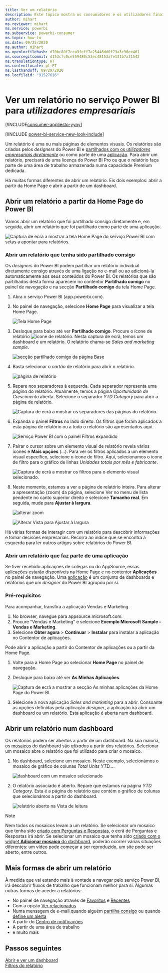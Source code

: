 ```yaml
---
title: Ver um relatório
description: Este tópico mostra os consumidores e os utilizadores finais do Power BI que tiveram de abrir e ver um relatório do Power BI.
author: mihart
ms.reviewer: mihart
ms.service: powerbi
ms.subservice: powerbi-consumer
ms.topic: how-to
ms.date: 09/25/2020
ms.author: mihart
ms.openlocfilehash: d70bc80f7cea3fcff7a25446dd0f73a3c96ee461
ms.sourcegitcommit: d153cfc0ce559480c53ec48153a7e131b7a31542
ms.translationtype: HT
ms.contentlocale: pt-PT
ms.lasthandoff: 09/29/2020
ms.locfileid: "91527626"
---
```

# <a name="view-a-report-in-the-power-bi-service-for-business-users"></a>Ver um relatório no serviço Power BI para *utilizadores empresariais*

[!INCLUDE[consumer-appliesto-yyny](../includes/consumer-appliesto-yyny.md)]

[!INCLUDE [power-bi-service-new-look-include](../includes/power-bi-service-new-look-include.md)]

Um relatório é uma ou mais páginas de elementos visuais. Os relatórios são criados pelos *designers* do Power BI e [partilhados com os *utilizadores empresariais diretamente*](end-user-shared-with-me.md) ou como parte de uma [aplicação](end-user-apps.md). Para abrir um relatório, precisará de uma licença do Power BI Pro ou que o relatório faça parte de uma área de trabalho armazenada numa capacidade Premium dedicada.

Há muitas formas diferentes de abrir um relatório. Eis dois exemplos: abrir a partir da Home Page e abrir a partir de um dashboard. 

<!-- add art-->


## <a name="open-a-report-from-power-bi-home"></a>Abrir um relatório a partir da Home Page do Power BI
Vamos abrir um relatório que foi partilhado consigo diretamente e, em seguida, abrir um relatório que foi partilhado como parte de uma aplicação.

   ![Captura de ecrã a mostrar a tela Home Page do serviço Power BI com setas a apontar para relatórios.](./media/end-user-report-open/power-bi-home.png)

### <a name="open-a-report-that-has-been-shared-with-you"></a>Abrir um relatório que tenha sido partilhado consigo
Os *designers* do Power BI podem partilhar um relatório individual diretamente consigo através de uma ligação no e-mail ou ao adicioná-la automaticamente aos seus conteúdos do Power BI. Os relatórios que são partilhados desta forma aparecem no contentor **Partilhado comigo** no painel de navegação e na secção **Partilhado comigo** da tela Home Page.

1. Abra o serviço Power BI (app.powerbi.com).

2. No painel de navegação, selecione **Home Page** para visualizar a tela Home Page.  

   ![Tela Home Page](./media/end-user-report-open/power-bi-open-home.png)
   
3. Desloque para baixo até ver **Partilhado comigo**. Procure o ícone de relatório ![ícone de relatório](./media/end-user-report-open/power-bi-report-icon.png). Nesta captura de ecrã, temos um dashboard e um relatório. O relatório chama-se *Sales and marketing sample*. 
   
   ![secção partilhado comigo da página Base](./media/end-user-report-open/power-bi-shared-new.png)

4. Basta selecionar o *cartão* de relatório para abrir o relatório.

   ![página de relatório](./media/end-user-report-open/power-bi-open.png)

5. Repare nos separadores à esquerda.  Cada separador representa uma *página* do relatório. Atualmente, temos a página *Oportunidade de Crescimento* aberta. Selecione o separador *YTD Category* para abrir a página de relatório. 

   ![Captura de ecrã a mostrar os separadores das páginas do relatório.](./media/end-user-report-open/power-bi-report-open.png)

6. Expanda o painel **Filtros** no lado direito. Os filtros que foram aplicados a esta página de relatório ou a todo o relatório são apresentados aqui.

   ![Serviço Power BI com o painel Filtros expandido](./media/end-user-report-open/power-bi-filters.png)

7. Pairar o cursor sobre um elemento visual de relatório revela vários ícones e **Mais opções** (...). Para ver os filtros aplicados a um elemento visual específico, selecione o ícone de filtro. Aqui, selecionamos o ícone de filtro para o gráfico de linhas *Unidades totais por mês e fabricante*.

   ![Captura de ecrã a mostrar os filtros para o elemento visual selecionado.](./media/end-user-report-open/power-bi-visual-filter.png)

6. Neste momento, estamos a ver a página de relatório inteira. Para alterar a apresentação (zoom) da página, selecione Ver no menu de lista pendente no canto superior direito e selecione **Tamanho real**. Em seguida, mude para **Ajustar à largura**.

   ![alterar zoom](./media/end-user-report-open/power-bi-view-actual.png)

   ![Alterar Vista para Ajustar à largura](./media/end-user-report-open/power-bi-width.png)

Há várias formas de interagir com um relatório para descobrir informações e tomar decisões empresariais.  Recorra ao índice que se encontra à esquerda para ler outros artigos sobre relatórios do Power BI. 

### <a name="open-a-report-that-is-part-of-an-app"></a>Abrir um relatório que faz parte de uma aplicação
Se tiver recebido aplicações de colegas ou do AppSource, essas aplicações estarão disponíveis na Home Page e no contentor **Aplicações** no painel de navegação. Uma [aplicação](end-user-apps.md) é um conjunto de dashboards e relatórios que um *designer* do Power BI agrupou por si.

### <a name="prerequisites"></a>Pré-requisitos
Para acompanhar, transfira a aplicação Vendas e Marketing.
1. No browser, navegue para appsource.microsoft.com.
1. Procure “Vendas e Marketing” e selecione **Exemplo Microsoft Sample – Vendas e Marketing**.
1. Selecione **Obter agora** > **Continuar** > **Instalar** para instalar a aplicação no Contentor de aplicações. 

Pode abrir a aplicação a partir do Contentor de aplicações ou a partir da Home Page.
1. Volte para a Home Page ao selecionar **Home Page** no painel de navegação.

7. Desloque para baixo até ver **As Minhas Aplicações**.

   ![Captura de ecrã a mostrar a secção As minhas aplicações da Home Page do Power BI.](./media/end-user-report-open/power-bi-apps.png)

8. Selecione a nova aplicação *Sales and marketing* para a abrir. Consoante as opções definidas pela aplicação *designer*, a aplicação irá abrir um dashboard ou um relatório. Esta aplicação é aberta num dashboard.  


## <a name="open-a-report-from-a-dashboard"></a>Abrir um relatório num dashboard
Os relatórios podem ser abertos a partir de um dashboard. Na sua maioria, os [mosaicos](end-user-tiles.md) do dashboard são *afixados* a partir dos relatórios. Selecionar um mosaico abre o relatório que foi utilizado para criar o mosaico. 

1. No dashboard, selecione um mosaico. Neste exemplo, selecionámos o mosaico de gráfico de colunas *Total Units YTD...*.

    ![dashboard com um mosaico selecionado](./media/end-user-report-open/power-bi-dashboards.png)

2.  O relatório associado é aberto. Repare que estamos na página *YTD Category*. Esta é a página do relatório que contém o gráfico de colunas que selecionámos a partir do dashboard.

    ![relatório aberto na Vista de leitura](./media/end-user-report-open/power-bi-report-tab.png)

> [!NOTE]
> Nem todos os mosaicos levam a um relatório. Se selecionar um mosaico que tenha sido [criado com Perguntas e Respostas](end-user-q-and-a.md), o ecrã de Perguntas e Respostas irá abrir. Se selecionar um mosaico que tenha sido [criado com o widget **Adicionar mosaico** do dashboard](../create-reports/service-dashboard-add-widget.md), poderão ocorrer várias situações diferentes: um vídeo pode começar a ser reproduzido, um site pode ser aberto, entre outros.  


##  <a name="still-more-ways-to-open-a-report"></a>Mais formas de abrir um relatório
À medida que vai estando mais à vontade a navegar pelo serviço Power BI, irá descobrir fluxos de trabalho que funcionam melhor para si. Algumas outras formas de aceder a relatórios:
- No painel de navegação através de [Favoritos](end-user-favorite.md) e [Recentes](end-user-recent.md)    
- Com a opção [Ver relacionados](end-user-related.md)    
- Numa mensagem de e-mail quando alguém [partilha consigo](../collaborate-share/service-share-reports.md) ou quando [define um alerta](end-user-alerts.md)    
- A partir do [Centro de notificações](end-user-notification-center.md)    
- A partir de uma área de trabalho
- e muito mais

## <a name="next-steps"></a>Passos seguintes
[Abrir e ver um dashboard](end-user-dashboard-open.md)    
[Filtros do relatório](end-user-report-filter.md)

